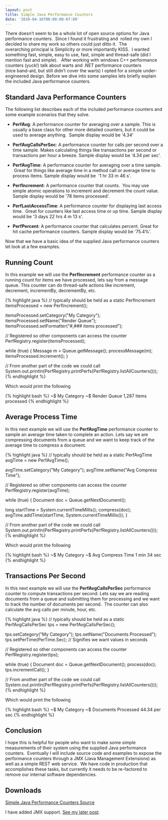 ```yaml
---
layout: post
title: Simple Java Performance Counters
date: '2010-04-16T00:00:00-07:00'
---
```


There doesn’t seem to be a whole lot of open source options for 
Java performance counters.  Since I found it frustrating and 
rolled my own I decided to share my work so others could just 
ditto it.  The overarching principal is Simplicity or more 
importantly KISS.  I wanted something fast, simple, easy to use, 
fast, simple and thread-safe (did I mention fast and simple).  
After working with windows C++ performance counters (yuck!) talk 
about warts and .NET performance counters (nice band-aid, but 
still didn’t cover the warts) I opted for a simple 
under-engineered design.  Before we dive into some samples 
lets briefly explain the included Java performance counters.

Standard Java Performance Counters
----------------------------------

The following list describes each of the included performance 
counters and some example scenarios that they solve.

* __PerfAvg__: A performance counter for averaging over a sample. 
This is usually a base class for other more detailed counters, 
but it could be used to average anything.  Sample display 
would be '4.34'

* __PerfAvgCallsPerSec__: A performance counter for calls per 
second over a time sample. Makes calculating things like 
transactions per second or transactions per hour a breeze. 
Sample display would be '4.34 per sec'.

* __PerfAvgTime__: A performance counter for averaging over a time 
sample.  Great for things like average time in a method call or 
average time to process items. Sample display would be 
'1 hr 33 m 46 s'.

* __PerfIncrement__: A performance counter that counts.  You may 
use simple atomic operations to increment and decrement the count 
value. Sample display would be '78 items processed'.

* __PerfLastAccessTime__: A performance counter for displaying 
last access time.  Great for counters like last access time or 
up time. Sample display would be '3 days 22 hrs 4 m 13 s'.

* __PerfPercent__: A performance counter that calculates percent. 
Great for hit cache performance counters. Sample display 
would be '75.4%'.

Now that we have a basic idea of the supplied Java performance 
counters let look at a few examples.

Running Count
-------------

In this example we will use the __PerfIncrement__ performance counter 
as a running count for items we have processed, lets say from a 
message queue. This counter can do thread-safe actions like increment, 
decrement, incrementBy, decrementBy, etc.

{% highlight java %}
// typically should be held as a static
PerfIncrement itemsProcessed = new PerfIncrement();

itemsProcessed.setCategory("My Category");
itemsProcessed.setName("Render Queue");
itemsProcessed.setFormatter("#,### items processed");

// Registered so other components can access the counter
PerfRegistry.register(itemsProcessed);

while (true) {
   Message m = Queue.getMessage();
   processMessage(m);
   itemsProcessed.increment();
}

// From another part of the code we could call
System.out.println(PerfRegistry.printPerfs(PerfRegistry.listAllCounters()));
{% endhighlight %}

Which would print the following

{% highlight bash %}
~$ My Category
~$     Render Queue 1,287 items processed
{% endhighlight %}

Average Process Time
--------------------

In this next example we will use the __PerfAvgTime__ performance counter 
to sample an average time taken to complete an action. Lets say we are 
compressing documents from a queue and we want to keep track of the 
average time to compress a document.

{% highlight java %}
// typically should be held as a static
PerfAvgTime avgTime = new PerfAvgTime();

avgTime.setCategory("My Category");
avgTime.setName("Avg Compress Time");

// Registered so other components can access the counter
PerfRegistry.register(avgTime);

while (true) {
   Document doc = Queue.getNextDocument();

   long startTime = System.currentTimeMillis();
   compress(doc);
   avgTime.addTime(startTime, System.currentTimeMillis());
}

// From another part of the code we could call
System.out.println(PerfRegistry.printPerfs(PerfRegistry.listAllCounters()));
{% endhighlight %}

Which would print the following

{% highlight bash %}
~$ My Category
~$     Avg Compress Time 1 min 34 sec
{% endhighlight %}

Transactions Per Second
-----------------------

In this next example we will use the __PerfAvgCallsPerSec__ performance counter 
to compute transactions per second. Lets say we are reading documents from 
a queue and submitting them for processing and we want to track the 
number of documents per second.  The counter can also calculate the avg 
calls per minute, hour, etc.

{% highlight java %}
// typically should be held as a static
PerfAvgCallsPerSec tps = new PerfAvgCallsPerSec();

tps.setCategory("My Category");
tps.setName("Documents Processed");
tps.setPerTime(PerTime.Sec);  // Signifies we want values in seconds

// Registered so other components can access the counter
PerfRegistry.register(tps);

while (true) {
   Document doc = Queue.getNextDocument();
   process(doc);
   tps.incrementCall();
}

// From another part of the code we could call
System.out.println(PerfRegistry.printPerfs(PerfRegistry.listAllCounters()));
{% endhighlight %}

Which would print the following

{% highlight bash %}
~$ My Category
~$     Documents Processed   44.34 per sec
{% endhighlight %}

Conclusion
----------

I hope this is helpful for people who want to make some 
simple measurements of their system using the supplied Java 
performance counters.  Eventually I will include source code 
and examples to expose the performance counters through a JMX 
(Java Management Extensions) as well as a simple REST web 
service.  We have code in production that accomplishes 
these tasks, but currently it needs to be re-factored to 
remove our internal software dependencies.

Downloads
---------
[Simple Java Performance Counters Source](https://github.com/coreyhulen/earnstone-perf)

I have added JMX support. [See my later post](/2010/05/19/jmx-support-for-java-perf-counters/).

